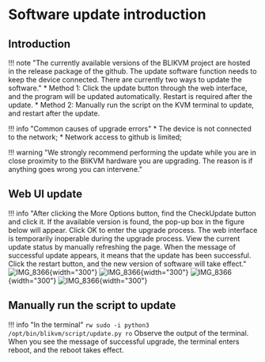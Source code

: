 # Software update introduction
## **Introduction**

!!! note "The currently available versions of the BLIKVM project are hosted in the release package of the github. The update software function needs to keep the device connected. There are currently two ways to update the software."
    * Method 1: Click the update button through the web interface, and the program will be updated automatically. Restart is required after the update.
    * Method 2: Manually run the script on the KVM terminal to update, and restart after the update.

!!! info "Common causes of upgrade errors"
    * The device is not connected to the network;
    * Network access to github is limited;

!!! warning "We strongly recommend performing the update while you are in close proximity to the BliKVM hardware you are upgrading.  The reason is if anything goes wrong you can intervene."

    
## **Web UI update**

!!! info "After clicking the More Options button, find the CheckUpdate button and click it. If the available version is found, the pop-up box in the figure below will appear. Click OK to enter the upgrade process. The web interface is temporarily inoperable during the upgrade process. View the current update status by manually refreshing the page. When the message of successful update appears, it means that the update has been successful. Click the restart button, and the new version of software will take effect."
    ![IMG_8366](assets/images/update/update_button.png){width="300"}
    ![IMG_8366](assets/images/update/update_info.png){width="300"}
    ![IMG_8366](assets/images/update/upgrading.png){width="300"}
    ![IMG_8366](assets/images/update/update_reboot.png){width="300"}

## **Manually run the script to update**

!!! info "In the terminal"
    ```
    rw
    sudo -i
    python3 /opt/bin/blikvm/script/update.py
    ro
    ```
   Observe the output of the terminal. When you see the message of successful upgrade, the terminal enters reboot, and the reboot takes effect.



